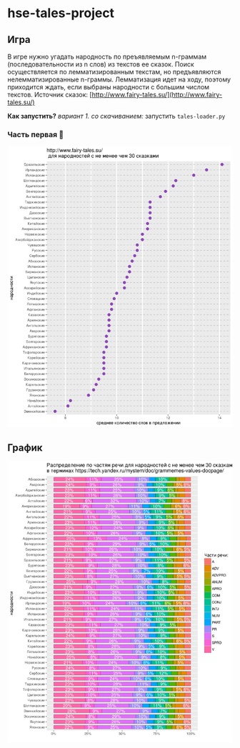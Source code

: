 # hse-tales-project

## Игра
В игре нужно угадать народность по преъявляемым n-граммам (последовательности из n слов) из текстов ее сказок.
Поиск осуществляется по лемматизированным текстам, но предъявляются нелемматизированные n-граммы.
Лемматизация идет на ходу, поэтому приходится ждать, если выбраны народности с большим числом текстов.
Источник сказок: [http://www.fairy-tales.su/](http://www.fairy-tales.su/)

**Как запустить?** 
*вариант 1. со скачиванием:* запустить `tales-loader.py`

### Часть первая :crystal_ball:

![](sentence-length.png)

## График
![](part-of-speech.png)
